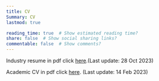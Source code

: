 ```yaml
---
title: CV
Summary: CV
lastmod: true

reading_time: true  # Show estimated reading time?
share: false  # Show social sharing links?
commentable: false  # Show comments?
---
```


Industry resume in pdf click [here](/uploads/YuanmoHe_resume.pdf).(Last update: 28 Oct 2023)

Academic CV in pdf click [here](/uploads/Yuanmo_He_Academic_CV.pdf). (Last update: 14 Feb 2023)








